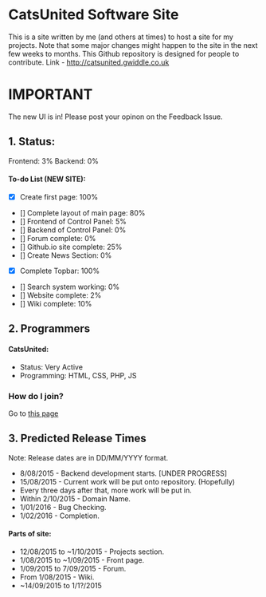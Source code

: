 # CatsUnited Software Site
This is a site written by me (and others at times) to host a site for my projects. Note that some major changes might happen to the site in the next few weeks to months. This Github repository is designed for people to contribute.
Link - http://catsunited.gwiddle.co.uk

# IMPORTANT

The new UI is in! Please post your opinon on the Feedback Issue.

## 1. Status:
Frontend: 3%
Backend: 0%
#### To-do List (NEW SITE):
- [x] Create first page: 100%
- [] Complete layout of main page: 80%
 - [] Frontend of Control Panel: 5%
 - [] Backend of Control Panel: 0%
- [] Forum complete: 0%
- [] Github.io site complete: 25%
- [] Create News Section: 0%
- [x] Complete Topbar: 100%
- [] Search system working: 0%
- [] Website complete: 2%
- [] Wiki complete: 10%

## 2. Programmers

#### CatsUnited:
* Status: Very Active
* Programming: HTML, CSS, PHP, JS

### How do I join?
Go to [this page](https://github.com/CatsUnitedComputers/Cats-Site/issues/3)

## 3. Predicted Release Times

Note: Release dates are in DD/MM/YYYY format.
- 8/08/2015 - Backend development starts. [UNDER PROGRESS]
- 15/08/2015 - Current work will be put onto repository. (Hopefully)
- Every three days after that, more work will be put in.
- Within 2/10/2015 - Domain Name.
- 1/01/2016 - Bug Checking.
-  1/02/2016 - Completion.

#### Parts of site:

- 12/08/2015 to ~1/10/2015 - Projects section.
- 1/08/2015 to ~1/09/2015 - Front page.
- 1/09/2015 to 7/09/2015 - Forum.
- From 1/08/2015 - Wiki.
- ~14/09/2015 to 1/1?/2015
